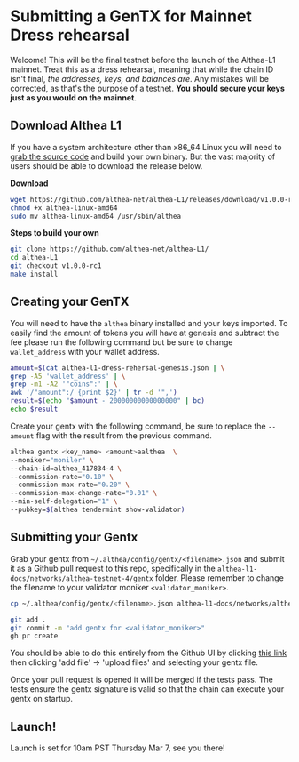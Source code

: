 # Submitting a GenTX for Mainnet Dress rehearsal

Welcome! This will be the final testnet before the launch of the Althea-L1 mainnet. Treat this as a dress rehearsal, meaning that while the chain ID isn't final, _the addresses, keys, and balances are_. Any mistakes will be corrected, as that's the purpose of a testnet. **You should secure your keys just as you would on the mainnet**.

## Download Althea L1

If you have a system architecture other than x86_64 Linux you will need to [grab the source code](https://github.com/althea-net/althea-l1) and build your own binary. But the vast majority of users should be able to download the release below.

**Download**

```bash
wget https://github.com/althea-net/althea-L1/releases/download/v1.0.0-rc1/althea-linux-amd64
chmod +x althea-linux-amd64
sudo mv althea-linux-amd64 /usr/sbin/althea
```

**Steps to build your own**

```bash
git clone https://github.com/althea-net/althea-L1/
cd althea-L1
git checkout v1.0.0-rc1
make install
```

## Creating your GenTX

You will need to have the `althea` binary installed and your keys imported. To easily find the amount of tokens you will have at genesis and subtract the fee please run the following command but be sure to change `wallet_address` with your wallet address.

```bash
amount=$(cat althea-l1-dress-rehersal-genesis.json | \
grep -A5 'wallet_address' | \
grep -m1 -A2 '"coins":' | \
awk '/"amount":/ {print $2}' | tr -d '",')
result=$(echo "$amount - 20000000000000000" | bc)
echo $result
```

Create your gentx with the following command, be sure to replace the `--amount` flag with the result from the previous command.

```bash
althea gentx <key_name> <amount>aalthea  \
--moniker="moniler" \
--chain-id=althea_417834-4 \
--commission-rate="0.10" \
--commission-max-rate="0.20" \
--commission-max-change-rate="0.01" \
--min-self-delegation="1" \
--pubkey=$(althea tendermint show-validator)
```

## Submitting your Gentx

Grab your gentx from `~/.althea/config/gentx/<filename>.json` and submit it as a Github pull request to this repo, specifically in the `althea-l1-docs/networks/althea-testnet-4/gentx` folder. Please remember to change the filename to your validator moniker `<validator_moniker>`.

```bash
cp ~/.althea/config/gentx/<filename>.json althea-l1-docs/networks/althea-testnet-4/gentx/<validator_moniker>.json

git add .
git commit -m "add gentx for <validator_moniker>"
gh pr create
```

You should be able to do this entirely from the Github UI by clicking [this link](https://github.com/althea-net/althea-L1-docs/tree/main/gentxs) then clicking 'add file' -> 'upload files' and selecting your gentx file.

Once your pull request is opened it will be merged if the tests pass. The tests ensure the gentx signature is valid so that the chain can execute your gentx on startup.

## Launch!

Launch is set for 10am PST Thursday Mar 7, see you there!
